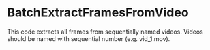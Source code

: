 # BatchExtractFramesFromVideo
This code extracts all frames from sequentially named videos. 
Videos should be named with sequential number (e.g. vid_1.mov).
